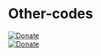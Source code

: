 # Other-codes
[![Donate](https://img.shields.io/badge/Donate-PayPal-green.svg)](https://www.paypal.me/grv97)<br>
[![Donate](https://img.shields.io/badge/Say%20Thanks-!-1EAEDB.svg)](https://saythanks.io/to/Grv-Singh)<br>
